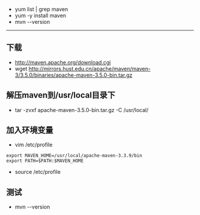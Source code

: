 - yum list | grep maven
- yum -y install maven
- mvn --version
  
---

## 下载
- http://maven.apache.org/download.cgi
- wget http://mirrors.hust.edu.cn/apache/maven/maven-3/3.5.0/binaries/apache-maven-3.5.0-bin.tar.gz

## 解压maven到/usr/local目录下
- tar -zvxf apache-maven-3.5.0-bin.tar.gz -C /usr/local/

## 加入环境变量
- vim /etc/profile

```
export MAVEN_HOME=/usr/local/apache-maven-3.3.9/bin
export PATH=$PATH:$MAVEN_HOME
```

- source /etc/profile

## 测试
- mvn --version
